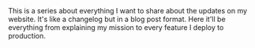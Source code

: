 <div class="series">
This is a series about everything I want to share about the updates on my website. It's like a changelog but in a blog post format. Here it'll be everything from explaining my mission to every feature I deploy to production.
</div>
